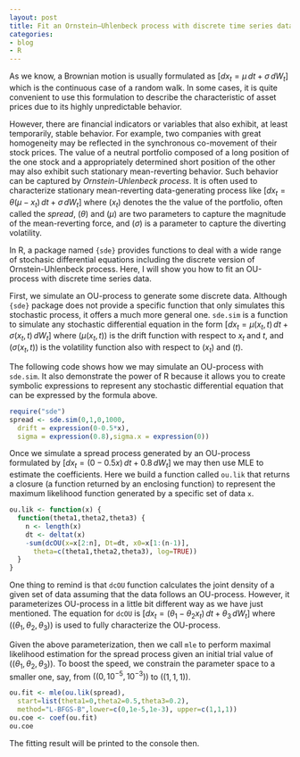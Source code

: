 ```yaml
---
layout: post
title: Fit an Ornstein–Uhlenbeck process with discrete time series data
categories:
- blog
- R
---
```


As we know, a Brownian motion is usually formulated as $[dx_t = \mu\,dt+\sigma\,dW_t]$ which is the continuous case of a random walk. In some cases, it is quite convenient to use this formulation to describe the characteristic of asset prices due to its highly unpredictable behavior.

However, there are financial indicators or variables that also exhibit, at least temporarily, stable behavior. For example, two companies with great homogeneity may be reflected in the synchronous co-movement of their stock prices. The value of a neutral portfolio composed of a long position of the one stock and a appropriately determined short position of the other may also exhibit such stationary mean-reverting behavior. Such behavior can be captured by *Ornstein-Uhlenbeck process*. It is often used to characterize stationary mean-reverting data-generating process like $[dx_t = \theta (\mu-x_t)\,dt + \sigma\, dW_t]$ where $(x_t)$ denotes the the value of the portfolio, often called the *spread*, $(\theta)$ and $(\mu)$ are two parameters to capture the magnitude of the mean-reverting force, and $(\sigma)$ is a parameter to capture the diverting volatility.

In R, a package named `{sde}` provides functions to deal with a wide range of stochasic differential equations including the discrete version of Ornstein-Uhlenbeck process. Here, I will show you how to fit an OU-process with discrete time series data.

First, we simulate an OU-process to generate some discrete data. Although `{sde}` package does not provide a specific function that only simulates this stochastic process, it offers a much more general one. `sde.sim` is a function to simulate any stochastic differential equation in the form $[dx_t = \mu(x_t,t)\,dt + \sigma(x_t,t)\, dW_t]$ where $(\mu(x_t,t))$ is the drift function with respect to $x_t$ and $t$, and $(\sigma(x_t,t))$ is the volatility function also with respect to $(x_t)$ and $(t)$.

The following code shows how we may simulate an OU-process with `sde.sim`. It also demonstrate the power of R because it allows you to create symbolic expressions to represent any stochastic differential equation that can be expressed by the formula above.

```r
require("sde")
spread <- sde.sim(0,1,0,1000,
  drift = expression(0-0.5*x),
  sigma = expression(0.8),sigma.x = expression(0))
```

Once we simulate a spread process generated by an OU-process formulated by $[dx_t = (0-0.5x)\,dt + 0.8\, dW_t]$ we may then use MLE to estimate the coefficients. Here we build a function called `ou.lik` that returns a closure (a function returned by an enclosing function) to represent the maximum likelihood function generated by a specific set of data `x`.

```r
ou.lik <- function(x) {
  function(theta1,theta2,theta3) {
    n <- length(x)
    dt <- deltat(x)
    -sum(dcOU(x=x[2:n], Dt=dt, x0=x[1:(n-1)],
      theta=c(theta1,theta2,theta3), log=TRUE))
  }
}
```

One thing to remind is that `dcOU` function calculates the joint density of a given set of data assuming that the data follows an OU-process. However, it parameterizes OU-process in a little bit different way as we have just mentioned. The equation for `dcOU` is $[dx_t = (\theta_1 - \theta_2 x_t)\,dt + \theta_3 \, dW_t]$ where $((\theta_1,\theta_2,\theta_3))$ is used to fully characterize the OU-process.

Given the above parameterization, then we call `mle` to perform maximal likelihood estimation for the spread process given an initial trial value of $((\theta_1,\theta_2,\theta_3))$. To boost the speed, we constrain the parameter space to a smaller one, say, from $((0,10^{-5},10^{-3}))$ to $((1,1,1))$.

```r
ou.fit <- mle(ou.lik(spread),
  start=list(theta1=0,theta2=0.5,theta3=0.2),
  method="L-BFGS-B",lower=c(0,1e-5,1e-3), upper=c(1,1,1))
ou.coe <- coef(ou.fit)
ou.coe
```

The fitting result will be printed to the console then.